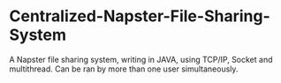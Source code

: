 Centralized-Napster-File-Sharing-System
=======================================
A Napster file sharing system, writing in JAVA, using TCP/IP, Socket and multithread.
Can be ran by more than one user simultaneously. 
